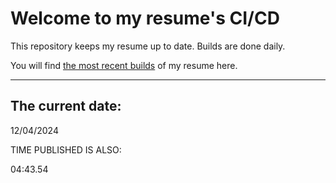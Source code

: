 # Welcome to my resume's CI/CD
This repository keeps my resume up to date. Builds are done daily.
  
You will find [the most recent builds](output/) of my resume here.
* * *
 
## The current date:  
 12/04/2024 
   
  
  
 TIME PUBLISHED IS ALSO: 
  
 04:43.54 
  
  

